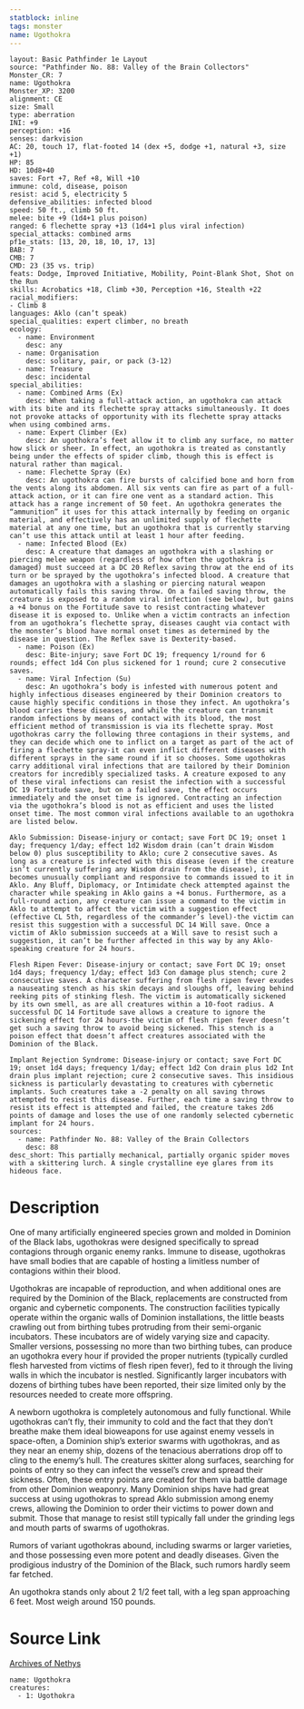 ```yaml
---
statblock: inline
tags: monster
name: Ugothokra
---
```

```statblock
layout: Basic Pathfinder 1e Layout
source: "Pathfinder No. 88: Valley of the Brain Collectors"
Monster_CR: 7
name: Ugothokra
Monster_XP: 3200
alignment: CE
size: Small
type: aberration
INI: +9
perception: +16
senses: darkvision
AC: 20, touch 17, flat-footed 14 (dex +5, dodge +1, natural +3, size +1)
HP: 85
HD: 10d8+40
saves: Fort +7, Ref +8, Will +10
immune: cold, disease, poison
resist: acid 5, electricity 5
defensive_abilities: infected blood
speed: 50 ft., climb 50 ft.
melee: bite +9 (1d4+1 plus poison)
ranged: 6 flechette spray +13 (1d4+1 plus viral infection)
special_attacks: combined arms
pf1e_stats: [13, 20, 18, 10, 17, 13]
BAB: 7
CMB: 7
CMD: 23 (35 vs. trip)
feats: Dodge, Improved Initiative, Mobility, Point-Blank Shot, Shot on the Run
skills: Acrobatics +18, Climb +30, Perception +16, Stealth +22
racial_modifiers:
- Climb 8
languages: Aklo (can’t speak)
special_qualities: expert climber, no breath
ecology:
  - name: Environment
    desc: any
  - name: Organisation
    desc: solitary, pair, or pack (3-12)
  - name: Treasure
    desc: incidental
special_abilities:
  - name: Combined Arms (Ex)
    desc: When taking a full-attack action, an ugothokra can attack with its bite and its flechette spray attacks simultaneously. It does not provoke attacks of opportunity with its flechette spray attacks when using combined arms.
  - name: Expert Climber (Ex)
    desc: An ugothokra’s feet allow it to climb any surface, no matter how slick or sheer. In effect, an ugothokra is treated as constantly being under the effects of spider climb, though this is effect is natural rather than magical.
  - name: Flechette Spray (Ex)
    desc: An ugothokra can fire bursts of calcified bone and horn from the vents along its abdomen. All six vents can fire as part of a full-attack action, or it can fire one vent as a standard action. This attack has a range increment of 50 feet. An ugothokra generates the “ammunition” it uses for this attack internally by feeding on organic material, and effectively has an unlimited supply of flechette material at any one time, but an ugothokra that is currently starving can’t use this attack until at least 1 hour after feeding.
  - name: Infected Blood (Ex)
    desc: A creature that damages an ugothokra with a slashing or piercing melee weapon (regardless of how often the ugothokra is damaged) must succeed at a DC 20 Reflex saving throw at the end of its turn or be sprayed by the ugothokra’s infected blood. A creature that damages an ugothokra with a slashing or piercing natural weapon automatically fails this saving throw. On a failed saving throw, the creature is exposed to a random viral infection (see below), but gains a +4 bonus on the Fortitude save to resist contracting whatever disease it is exposed to. Unlike when a victim contracts an infection from an ugothokra’s flechette spray, diseases caught via contact with the monster’s blood have normal onset times as determined by the disease in question. The Reflex save is Dexterity-based.
  - name: Poison (Ex)
    desc: Bite-injury; save Fort DC 19; frequency 1/round for 6 rounds; effect 1d4 Con plus sickened for 1 round; cure 2 consecutive saves.
  - name: Viral Infection (Su)
    desc: An ugothokra’s body is infested with numerous potent and highly infectious diseases engineered by their Dominion creators to cause highly specific conditions in those they infect. An ugothokra’s blood carries these diseases, and while the creature can transmit random infections by means of contact with its blood, the most efficient method of transmission is via its flechette spray. Most ugothokras carry the following three contagions in their systems, and they can decide which one to inflict on a target as part of the act of firing a flechette spray-it can even inflict different diseases with different sprays in the same round if it so chooses. Some ugothokras carry additional viral infections that are tailored by their Dominion creators for incredibly specialized tasks. A creature exposed to any of these viral infections can resist the infection with a successful DC 19 Fortitude save, but on a failed save, the effect occurs immediately and the onset time is ignored. Contracting an infection via the ugothokra’s blood is not as efficient and uses the listed onset time. The most common viral infections available to an ugothokra are listed below.

Aklo Submission: Disease-injury or contact; save Fort DC 19; onset 1 day; frequency 1/day; effect 1d2 Wisdom drain (can’t drain Wisdom below 0) plus susceptibility to Aklo; cure 2 consecutive saves. As long as a creature is infected with this disease (even if the creature isn’t currently suffering any Wisdom drain from the disease), it becomes unusually compliant and responsive to commands issued to it in Aklo. Any Bluff, Diplomacy, or Intimidate check attempted against the character while speaking in Aklo gains a +4 bonus. Furthermore, as a full-round action, any creature can issue a command to the victim in Aklo to attempt to affect the victim with a suggestion effect (effective CL 5th, regardless of the commander’s level)-the victim can resist this suggestion with a successful DC 14 Will save. Once a victim of Aklo submission succeeds at a Will save to resist such a suggestion, it can’t be further affected in this way by any Aklo-speaking creature for 24 hours.

Flesh Ripen Fever: Disease-injury or contact; save Fort DC 19; onset 1d4 days; frequency 1/day; effect 1d3 Con damage plus stench; cure 2 consecutive saves. A character suffering from flesh ripen fever exudes a nauseating stench as his skin decays and sloughs off, leaving behind reeking pits of stinking flesh. The victim is automatically sickened by its own smell, as are all creatures within a 10-foot radius. A successful DC 14 Fortitude save allows a creature to ignore the sickening effect for 24 hours-the victim of flesh ripen fever doesn’t get such a saving throw to avoid being sickened. This stench is a poison effect that doesn’t affect creatures associated with the Dominion of the Black.

Implant Rejection Syndrome: Disease-injury or contact; save Fort DC 19; onset 1d4 days; frequency 1/day; effect 1d2 Con drain plus 1d2 Int drain plus implant rejection; cure 2 consecutive saves. This insidious sickness is particularly devastating to creatures with cybernetic implants. Such creatures take a -2 penalty on all saving throws attempted to resist this disease. Further, each time a saving throw to resist its effect is attempted and failed, the creature takes 2d6 points of damage and loses the use of one randomly selected cybernetic implant for 24 hours.
sources:
  - name: Pathfinder No. 88: Valley of the Brain Collectors
    desc: 88
desc_short: This partially mechanical, partially organic spider moves with a skittering lurch. A single crystalline eye glares from its hideous face.
```
# Description
One of many artificially engineered species grown and molded in Dominion of the Black labs, ugothokras were designed specifically to spread contagions through organic enemy ranks. Immune to disease, ugothokras have small bodies that are capable of hosting a limitless number of contagions within their blood.

Ugothokras are incapable of reproduction, and when additional ones are required by the Dominion of the Black, replacements are constructed from organic and cybernetic components. The construction facilities typically operate within the organic walls of Dominion installations, the little beasts crawling out from birthing tubes protruding from their semi-organic incubators. These incubators are of widely varying size and capacity. Smaller versions, possessing no more than two birthing tubes, can produce an ugothokra every hour if provided the proper nutrients (typically curdled flesh harvested from victims of flesh ripen fever), fed to it through the living walls in which the incubator is nestled. Significantly larger incubators with dozens of birthing tubes have been reported, their size limited only by the resources needed to create more offspring.

A newborn ugothokra is completely autonomous and fully functional. While ugothokras can’t fly, their immunity to cold and the fact that they don’t breathe make them ideal bioweapons for use against enemy vessels in space-often, a Dominion ship’s exterior swarms with ugothokras, and as they near an enemy ship, dozens of the tenacious aberrations drop off to cling to the enemy’s hull. The creatures skitter along surfaces, searching for points of entry so they can infect the vessel’s crew and spread their sickness. Often, these entry points are created for them via battle damage from other Dominion weaponry. Many Dominion ships have had great success at using ugothokras to spread Aklo submission among enemy crews, allowing the Dominion to order their victims to power down and submit. Those that manage to resist still typically fall under the grinding legs and mouth parts of swarms of ugothokras.

Rumors of variant ugothokras abound, including swarms or larger varieties, and those possessing even more potent and deadly diseases. Given the prodigious industry of the Dominion of the Black, such rumors hardly seem far fetched.

An ugothokra stands only about 2 1/2 feet tall, with a leg span approaching 6 feet. Most weigh around 150 pounds.
# Source Link
[Archives of Nethys](https://aonprd.com/MonsterDisplay.aspx?ItemName=Ugothokra)
```encounter-table
name: Ugothokra
creatures:
  - 1: Ugothokra
```
